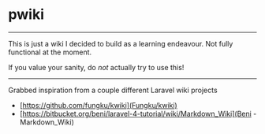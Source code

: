 # pwiki

--------

This is just a wiki I decided to build as a learning endeavour.  Not fully functional at the moment.

If you value your sanity, do _not_ actually try to use this!

----------

Grabbed inspiration from a couple different Laravel wiki projects
- [https://github.com/fungku/kwiki](Fungku/kwiki)
- [https://bitbucket.org/beni/laravel-4-tutorial/wiki/Markdown_Wiki](Beni - Markdown_Wiki)


